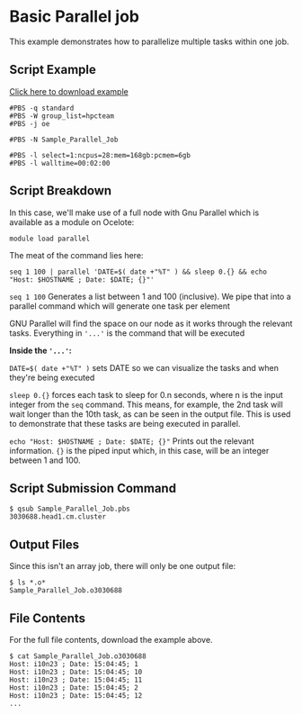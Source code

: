 # Basic Parallel job

This example demonstrates how to parallelize multiple tasks within one job. 

## Script Example
[Click here to download example](Basic_Parallel_Job.tar.gz)

```
#PBS -q standard
#PBS -W group_list=hpcteam
#PBS -j oe

#PBS -N Sample_Parallel_Job

#PBS -l select=1:ncpus=28:mem=168gb:pcmem=6gb
#PBS -l walltime=00:02:00
```

## Script Breakdown

In this case, we'll make use of a full node with Gnu Parallel which is available as a module on Ocelote:

```
module load parallel
```

The meat of the command lies here: 

```
seq 1 100 | parallel 'DATE=$( date +"%T" ) && sleep 0.{} && echo "Host: $HOSTNAME ; Date: $DATE; {}"'
```

```seq 1 100``` Generates a list between 1 and 100 (inclusive). We pipe that into a parallel command which will generate one task per element

GNU Parallel will find the space on our node as it works through the relevant tasks. Everything in ```'...'``` is the command that will be executed

**Inside the ```'...'```:**

```DATE=$( date +"%T" )``` sets DATE so we can visualize the tasks and when they're being executed

```sleep 0.{}``` forces each task to sleep for 0.n seconds, where n is the input integer from the ```seq``` command. This means, for example, the 2nd task will wait longer than the 10th task, as can be seen in the output file. This is used to demonstrate that these tasks are being executed in parallel.

```echo "Host: $HOSTNAME ; Date: $DATE; {}"``` Prints out the relevant information. ```{}``` is the piped input which, in this case, will be an integer between 1 and 100. 

## Script Submission Command
```
$ qsub Sample_Parallel_Job.pbs 
3030688.head1.cm.cluster
```

## Output Files
Since this isn't an array job, there will only be one output file:

```
$ ls *.o*
Sample_Parallel_Job.o3030688
```

## File Contents
For the full file contents, download the example above.
```
$ cat Sample_Parallel_Job.o3030688 
Host: i10n23 ; Date: 15:04:45; 1
Host: i10n23 ; Date: 15:04:45; 10
Host: i10n23 ; Date: 15:04:45; 11
Host: i10n23 ; Date: 15:04:45; 2
Host: i10n23 ; Date: 15:04:45; 12
...
```
